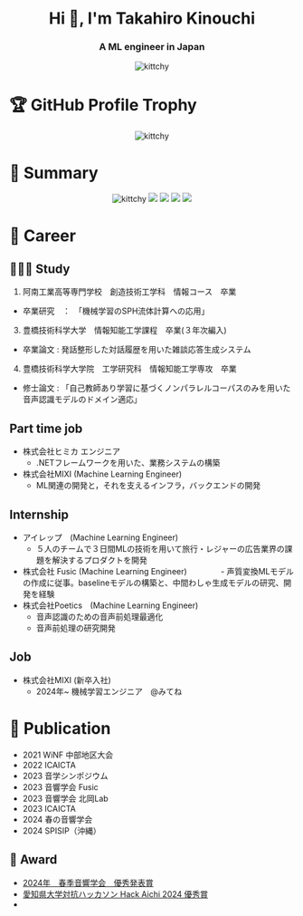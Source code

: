 <h1 align="center">Hi 👋, I'm Takahiro Kinouchi</h1>
<h3 align="center">A ML engineer in Japan</h3>
<p align="center">
  <img src="https://komarev.com/ghpvc/?username=kittchy&label=Profile%20views&color=0e75b6&style=flat" alt="kittchy" /> 
</p>

# 🏆 GitHub Profile Trophy


<p align="center"> 
  <a>
    <img src="https://github-profile-trophy.vercel.app/?username=kittchy&theme=onedark&column=-1" alt="kittchy" />
  </a>
</p>

# 📝 Summary

<p align="center">
  <a>
    <img src="http://github-profile-summary-cards.vercel.app/api/cards/profile-details?username=kittchy&theme=github_dark" alt="kittchy" />
  </a>
  <a > 
    <img src="http://github-profile-summary-cards.vercel.app/api/cards/repos-per-language?username=kittchy&theme=github_dark"/> 
  </a> 
  <a>
    <img src="http://github-profile-summary-cards.vercel.app/api/cards/most-commit-language?username=kittchy&theme=github_dark"/>
  </a>
  <a>
    <img src="http://github-profile-summary-cards.vercel.app/api/cards/stats?username=kittchy&theme=github_dark"/>
  </a>
  <a>
    <img src="http://github-profile-summary-cards.vercel.app/api/cards/productive-time?username=kittchy&theme=github_dark&utcOffset=8"/>
  </a>
</p>

# 📖 Career
## 🧑🏻‍🎓 Study
1. 阿南工業高等専門学校　創造技術工学科　情報コース　卒業
- 卒業研究　：　「機械学習のSPH流体計算への応用」
3. 豊橋技術科学大学　情報知能工学課程　卒業(３年次編入)
- 卒業論文 : 発話整形した対話履歴を用いた雑談応答生成システム
4. 豊橋技術科学大学院　工学研究科　情報知能工学専攻　卒業
- 修士論文 : 「⾃⼰教師あり学習に基づくノンパラレルコーパスのみを⽤いた⾳声認識モデルのドメイン適応」

## Part time job
- 株式会社ヒミカ エンジニア
  - .NETフレームワークを用いた、業務システムの構築
- 株式会社MIXI (Machine Learning Engineer)
  - ML関連の開発と，それを支えるインフラ，バックエンドの開発
## Internship
- アイレップ　(Machine Learning Engineer)
  - ５人のチームで３日間MLの技術を用いて旅行・レジャーの広告業界の課題を解決するプロダクトを開発
- 株式会社 Fusic (Machine Learning Engineer)
　　　　- 声質変換MLモデルの作成に従事。baselineモデルの構築と、中間わしゃ生成モデルの研究、開発を経験
- 株式会社Poetics　(Machine Learning Engineer)
  - 音声認識のための音声前処理最適化
  - 音声前処理の研究開発

## Job
- 株式会社MIXI (新卒入社)
  - 2024年~ 機械学習エンジニア　@みてね

# 📰 Publication
- 2021 WiNF 中部地区大会
- 2022 ICAICTA
- 2023 音学シンポジウム
- 2023 音響学会 Fusic
- 2023 音響学会 北岡Lab
- 2023 ICAICTA
- 2024 春の音響学会
- 2024 SPISIP（沖縄）

## 🥇 Award
- [2024年　春季音響学会　優秀発表賞](https://acoustics.jp/awards/student/)
- [愛知県大学対抗ハッカソン Hack Aichi 2024 優秀賞](https://jellyware.jp/hackaichi/)
- 
